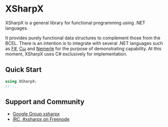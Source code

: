 # XSharpX

XSharpX is a general library for functional programming using .NET languages.

It provides purely functional data structures to complement those from
the BCEL. There is an intention is to integrate with several .NET
languages such as [F#](http://research.microsoft.com/en-us/projects/fsharp/),
[Cω](http://research.microsoft.com/en-us/um/cambridge/projects/comega/)
and [Nemerle](http://nemerle.org/About/) for the purpose of demonstrating
capability. At this moment, XSharpX uses C# exclusively for implementation.


## Quick Start

```c#
using XSharpX;
// ...
```

## Support and Community

 * [Google Group xsharpx](https://groups.google.com/forum/?fromgroups#!forum/xsharpx)
 * [IRC, #xsharpx on Freenode](irc://irc.freenode.net/#xsharpx)
